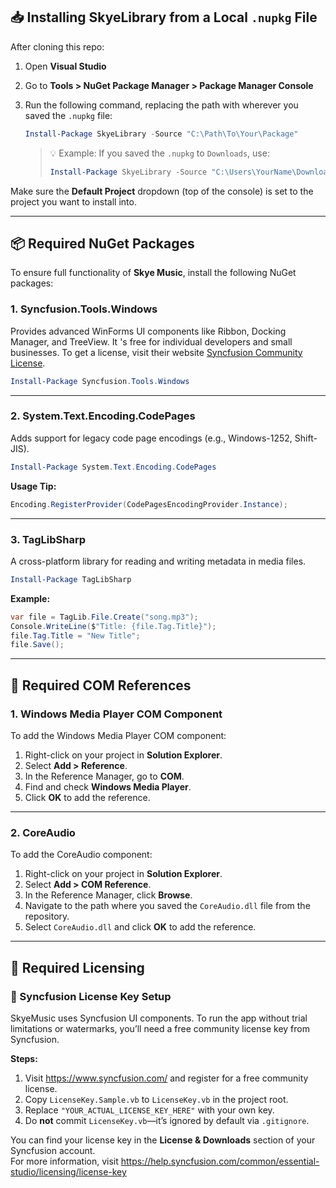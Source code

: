 ﻿
## 📥 Installing SkyeLibrary from a Local `.nupkg` File

After cloning this repo:

1. Open **Visual Studio**
2. Go to **Tools > NuGet Package Manager > Package Manager Console**
3. Run the following command, replacing the path with wherever you saved the `.nupkg` file:

    ```powershell
    Install-Package SkyeLibrary -Source "C:\Path\To\Your\Package"
    ```

    > 💡 Example: If you saved the `.nupkg` to `Downloads`, use:
    > ```powershell
    > Install-Package SkyeLibrary -Source "C:\Users\YourName\Downloads"
    > ```

Make sure the **Default Project** dropdown (top of the console) is set to the project you want to install into.

---

## 📦 Required NuGet Packages

To ensure full functionality of **Skye Music**, install the following NuGet packages:

### 1. Syncfusion.Tools.Windows

Provides advanced WinForms UI components like Ribbon, Docking Manager, and TreeView. It 's free for individual developers and small businesses. To get a license, visit their website [Syncfusion Community License](https://www.syncfusion.com/products/communitylicense).

```powershell
Install-Package Syncfusion.Tools.Windows
```

---

### 2. System.Text.Encoding.CodePages

Adds support for legacy code page encodings (e.g., Windows-1252, Shift-JIS).

```powershell
Install-Package System.Text.Encoding.CodePages
```

**Usage Tip:**
```csharp
Encoding.RegisterProvider(CodePagesEncodingProvider.Instance);
```

---

### 3. TagLibSharp

A cross-platform library for reading and writing metadata in media files.

```powershell
Install-Package TagLibSharp
```

**Example:**
```csharp
var file = TagLib.File.Create("song.mp3");
Console.WriteLine($"Title: {file.Tag.Title}");
file.Tag.Title = "New Title";
file.Save();
```

---

## 🧩 Required COM References

### 1. Windows Media Player COM Component

To add the Windows Media Player COM component:

1. Right-click on your project in **Solution Explorer**.
2. Select **Add > Reference**.
3. In the Reference Manager, go to **COM**.
4. Find and check **Windows Media Player**.
5. Click **OK** to add the reference.

---

### 2. CoreAudio

To add the CoreAudio component:

1. Right-click on your project in **Solution Explorer**.
2. Select **Add > COM Reference**.
3. In the Reference Manager, click **Browse**.
4. Navigate to the path where you saved the `CoreAudio.dll` file from the repository.
5. Select `CoreAudio.dll` and click **OK** to add the reference.

---

## 🧩 Required Licensing

### 🔑 Syncfusion License Key Setup

SkyeMusic uses Syncfusion UI components. To run the app without trial limitations or watermarks, you’ll need a free community license key from Syncfusion.

**Steps:**
1. Visit https://www.syncfusion.com/ and register for a free community license.
2. Copy `LicenseKey.Sample.vb` to `LicenseKey.vb` in the project root.
3. Replace `"YOUR_ACTUAL_LICENSE_KEY_HERE"` with your own key.
4. Do **not** commit `LicenseKey.vb`—it’s ignored by default via `.gitignore`.

You can find your license key in the **License & Downloads** section of your Syncfusion account.  
For more information, visit https://help.syncfusion.com/common/essential-studio/licensing/license-key